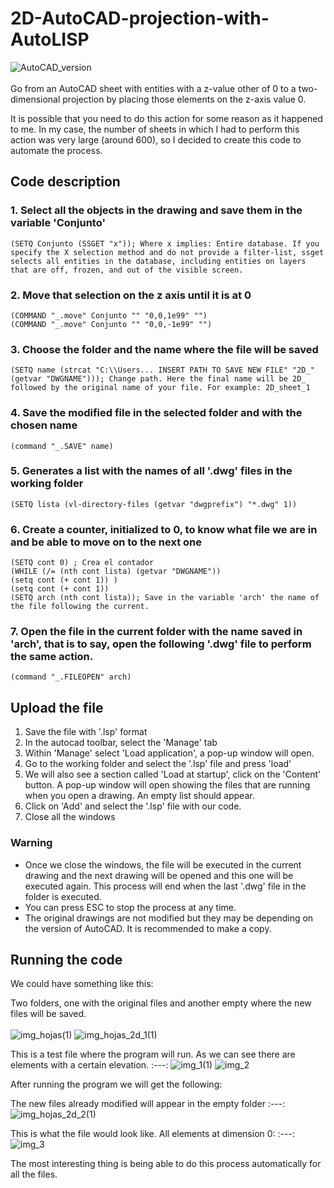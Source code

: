 # 2D-AutoCAD-projection-with-AutoLISP
![AutoCAD_version](https://img.shields.io/badge/version-S.51.0.0%20AutoCAD%202022-brightgreen)
<br></br>
Go from an AutoCAD sheet with entities with a z-value other of 0 to a two-dimensional projection by placing those elements on the z-axis value 0.

It is possible that you need to do this action for some reason as it happened to me. In my case, the number of sheets in which I had to perform this action was very large (around 600), so I decided to create this code to automate the process.

## Code description

### 1. Select all the objects in the drawing and save them in the variable 'Conjunto'
    (SETQ Conjunto (SSGET "x")); Where x implies: Entire database. If you specify the X selection method and do not provide a filter-list, ssget selects all entities in the database, including entities on layers that are off, frozen, and out of the visible screen.
### 2. Move that selection on the z axis until it is at 0
    (COMMAND "_.move" Conjunto "" "0,0,1e99" "")
    (COMMAND "_.move" Conjunto "" "0,0,-1e99" "")
### 3. Choose the folder and the name where the file will be saved
    (SETQ name (strcat "C:\\Users... INSERT PATH TO SAVE NEW FILE" "2D_" (getvar "DWGNAME"))); Change path. Here the final name will be 2D_ followed by the original name of your file. For example: 2D_sheet_1
### 4. Save the modified file in the selected folder and with the chosen name
    (command "_.SAVE" name)
### 5. Generates a list with the names of all '.dwg' files in the working folder
    (SETQ lista (vl-directory-files (getvar "dwgprefix") "*.dwg" 1))
### 6. Create a counter, initialized to 0, to know what file we are in and be able to move on to the next one
    (SETQ cont 0) ; Crea el contador
    (WHILE (/= (nth cont lista) (getvar "DWGNAME"))
    (setq cont (+ cont 1)) )
    (setq cont (+ cont 1))
    (SETQ arch (nth cont lista)); Save in the variable 'arch' the name of the file following the current.
### 7. Open the file in the current folder with the name saved in 'arch', that is to say, open the following '.dwg' file to perform the same action.
    (command "_.FILEOPEN" arch)
    
## Upload the file
1. Save the file with '.lsp' format
2. In the autocad toolbar, select the 'Manage' tab
3. Within 'Manage' select 'Load application', a pop-up window will open.
4. Go to the working folder and select the '.lsp' file and press 'load'
5. We will also see a section called 'Load at startup', click on the 'Content' button. A pop-up window will open showing the files that are running when you open a drawing. An empty list should appear.
6. Click on 'Add' and select the '.lsp' file with our code.
7. Close all the windows

### Warning
- Once we close the windows, the file will be executed in the current drawing and the next drawing will be opened and this one will be executed again. This process will end when the last '.dwg' file in the folder is executed.
- You can press ESC to stop the process at any time.
- The original drawings are not modified but they may be depending on the version of AutoCAD. It is recommended to make a copy.

## Running the code

We could have something like this:

Two folders, one with the original files and another empty where the new files will be saved.
<br></br>
![img_hojas(1)](https://user-images.githubusercontent.com/107102754/174443815-841939b1-c662-4367-a662-2b34234f5a4b.jpg)
![img_hojas_2d_1(1)](https://user-images.githubusercontent.com/107102754/174443822-8c698108-5188-472d-9e52-43888b58288d.jpg)

This is a test file where the program will run. As we can see there are elements with a certain elevation.
:---:
![img_1(1)](https://user-images.githubusercontent.com/107102754/174443941-ddf32059-d382-4030-842a-f4b188214891.jpg)
![img_2](https://user-images.githubusercontent.com/107102754/174444134-b4463c2e-2e26-49a6-a610-5a1a85887a45.jpg)

After running the program we will get the following:

The new files already modified will appear in the empty folder
:---:
![img_hojas_2d_2(1)](https://user-images.githubusercontent.com/107102754/174444043-557223d5-6cdf-4e97-8cab-8a757a9f405a.jpg)

This is what the file would look like. All elements at dimension 0:
:---:
![img_3](https://user-images.githubusercontent.com/107102754/174444084-4cfbba45-1215-4a92-a577-e60df398bbd8.jpg)

The most interesting thing is being able to do this process automatically for all the files.


